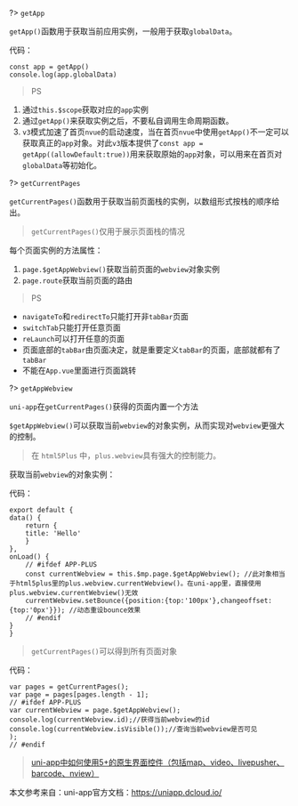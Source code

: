 ?> `getApp`

`getApp()`函数用于获取当前应用实例，一般用于获取`globalData`。

代码：

    const app = getApp()
    console.log(app.globalData)

> PS

1. 通过`this.$scope`获取对应的`app`实例
2. 通过`getApp()`来获取实例之后，不要私自调用生命周期函数。
3. `v3`模式加速了首页`nvue`的启动速度，当在首页`nvue`中使用`getApp()`不一定可以获取真正的`app`对象。对此`v3`版本提供了`const app = getApp((allowDefault:true))`用来获取原始的`app`对象，可以用来在首页对`globalData`等初始化。

?> `getCurrentPages`

`getCurrentPages()`函数用于获取当前页面栈的实例，以数组形式按栈的顺序给出。

> `getCurrentPages()`仅用于展示页面栈的情况

每个页面实例的方法属性：

1. `page.$getAppWebview()`获取当前页面的`webview`对象实例
2. `page.route`获取当前页面的路由

> PS

- `navigateTo`和`redirectTo`只能打开非`tabBar`页面
- `switchTab`只能打开任意页面
- `reLaunch`可以打开任意的页面
- 页面底部的`tabBar`由页面决定，就是重要定义`tabBar`的页面，底部就都有了`tabBar`
- 不能在`App.vue`里面进行页面跳转

?> `getAppWebview`

`uni-app`在`getCurrentPages()`获得的页面内置一个方法

`$getAppWebview()`可以获取当前`webview`的对象实例，从而实现对`webview`更强大的控制。

> 在 `html5Plus` 中，`plus.webview`具有强大的控制能力。

获取当前`webview`的对象实例：

代码：

    export default {
    data() {
        return {
        title: 'Hello'
        }
    },
    onLoad() {
        // #ifdef APP-PLUS
        const currentWebview = this.$mp.page.$getAppWebview(); //此对象相当于html5plus里的plus.webview.currentWebview()。在uni-app里，直接使用plus.webview.currentWebview()无效
        currentWebview.setBounce({position:{top:'100px'},changeoffset:{top:'0px'}}); //动态重设bounce效果
        // #endif
    }
    }

> `getCurrentPages()`可以得到所有页面对象

代码：

    var pages = getCurrentPages();
    var page = pages[pages.length - 1];
    // #ifdef APP-PLUS
    var currentWebview = page.$getAppWebview();
    console.log(currentWebview.id);//获得当前webview的id
    console.log(currentWebview.isVisible());//查询当前webview是否可见
    );
    // #endif

> [uni-app中如何使用5+的原生界面控件（包括map、video、livepusher、barcode、nview）](https://ask.dcloud.net.cn/article/35036)

本文参考来自：uni-app官方文档：https://uniapp.dcloud.io/